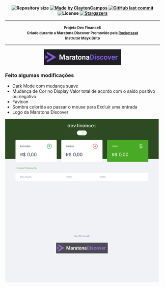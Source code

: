 <h4 align="center" width="250px> 
	 Blog with Next.Js 
</h4>
<p align="center">	
  <img alt="Repository size" src="https://img.shields.io/github/repo-size/claytoncampos/dev-finances">
	
  <a href="https://www.linkedin.com/in/clayton-almeida-campos-198732176/">
    <img alt="Made by ClaytonCampos" src="https://img.shields.io/badge/made%20by-ClaytonCampos-%2304D361">
  </a>
  
  <a href="https://github.com/claytoncampos/dev-finances">
    <img alt="GitHub last commit" src="https://img.shields.io/github/last-commit/claytoncampos/dev-finances">
  </a>

  <img alt="License" src="https://img.shields.io/badge/license-MIT-brightgreen">
   <a href="https://github.com/claytoncampos/dev-finances/stargazers">
    <img alt="Stargazers" src="https://img.shields.io/github/stars/claytoncampos/dev-finances?style=social">
  </a>

---

<small>Projeto Dev Finance$
<br/>Criado durante a Maratona Discover
Promovido pela [Rocketseat](https://rocketseat.com.br/)</small>
<br/>
<small>Instrutor <strong>Mayk Brito</strong></small>

---

<img align="center" alt="home" src="./assets/maratona.png" width="250">

<h3>Feito algumas modificações</h3>

- Dark Mode com mudança suave
- Mudança de Cor no Display Valor total de acordo com o saldo positivo ou negativo
- Favicon
- Sombra colorida ao passar o mouse para Excluir uma entrada
- Logo da Maratona Discover

<img align="center" alt="screenshot" src="./assets/Screenshot.png" width="500">

